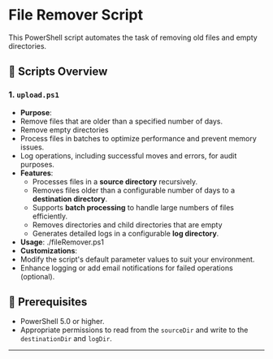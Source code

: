 
# File Remover Script
This PowerShell script automates the task of removing old files and empty directories.


## 📄 Scripts Overview

### 1. `upload.ps1`
  - **Purpose**: 
  - Remove files that are older than a specified number of days.
  - Remove empty directories
  - Process files in batches to optimize performance and prevent memory issues.
  - Log operations, including successful moves and errors, for audit purposes.
- **Features**:
  - Processes files in a **source directory** recursively.
  - Removes files older than a configurable number of days to a **destination directory**.
  - Supports **batch processing** to handle large numbers of files efficiently.
  - Removes directories and child directories that are empty
  - Generates detailed logs in a configurable **log directory**.
- **Usage**:
  ./fileRemover.ps1
- **Customizations**:
- Modify the script's default parameter values to suit your environment.
- Enhance logging or add email notifications for failed operations (optional).


## 🔧 Prerequisites

- PowerShell 5.0 or higher.
- Appropriate permissions to read from the `sourceDir` and write to the `destinationDir` and `logDir`.

---




